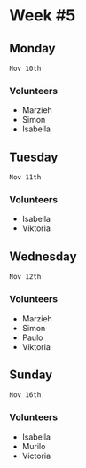 # Week #5


## Monday
````Nov 10th````
### Volunteers
* Marzieh
* Simon
* Isabella

## Tuesday
````Nov 11th````
### Volunteers
* Isabella
* Viktoria

## Wednesday
````Nov 12th````
### Volunteers
* Marzieh
* Simon
* Paulo
* Viktoria

## Sunday
````Nov 16th````
### Volunteers
* Isabella
* Murilo
* Victoria
